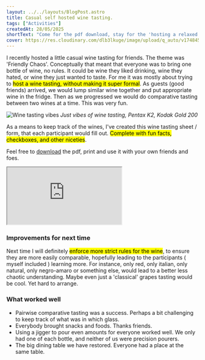 ```yaml
---
layout: ../../layouts/BlogPost.astro
title: Casual self hosted wine tasting.
tags: ["Activities"]
createdAt: 28/05/2025
shortText: "Come for the pdf download, stay for the 'hosting a relaxed wine tasting for friends'."
cover: https://res.cloudinary.com/dlb3lkuge/image/upload/q_auto/v1748457020/000068420038_01_bitu7c.png
---
```


I recently hosted a little casual wine tasting for friends. The theme was 'Friendly Chaos'. Conceptually that meant that everyone was to bring one bottle of wine, no rules. It could be wine they liked drinking, wine they hated, or wine they just wanted to taste. For me it was mostly about trying to <mark>host a wine tasting, without making it super formal</mark>.
As guests (good friends) arrived, we would lump similar wine together and put appropriate wine in the fridge. Then as we progressed we would do comparative tasting between two wines at a time. This was very fun.

![Wine tasting vibes](https://res.cloudinary.com/dlb3lkuge/image/upload/v1748457020/000068420038_01_bitu7c.png)
*Just vibes of wine tasting, Pentax K2, Kodak Gold 200*


As a means to keep track of the wines, I've created this wine tasting sheet / form, that each participant would fill out. <mark>Complete with fun facts, checkboxes, and other niceties</mark>.

Feel free to <a href="https://drive.google.com/uc?export=download&id=1ahap54BhP6OmaXjw9ALFBY88Ug4JU5bk"  class="download-btn" download >download</a> the pdf, print and use it with your own friends and foes.

<iframe 
    src="https://drive.google.com/file/d/1ahap54BhP6OmaXjw9ALFBY88Ug4JU5bk/preview" 
    allow="autoplay"
  >
</iframe>

### Improvements for next time
Next time I will definitely <mark>enforce more strict rules for the wine</mark>, to ensure they are more easily comparable, hopefully leading to the participants ( myself included ) learning more. For instance, only red, only italian, only natural, only negro-amaro or something else, would lead to a better less chaotic understanding. Maybe even just a 'classical' grapes tasting would be cool. Yet hard to arrange.

### What worked well
- Pairwise comparative tasting was a success. Perhaps a bit challenging to keep track of what was in which glass.
- Everybody brought snacks and foods. Thanks friends.
- Using a jigger to pour even amounts for everyone worked well. We only had one of each bottle, and neither of us were precision pourers. 
- The big dining table we have restored. Everyone had a place at the same table.
  
